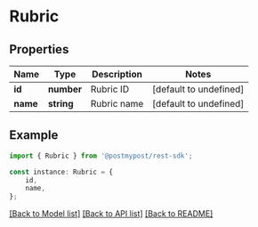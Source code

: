 # Rubric


## Properties

Name | Type | Description | Notes
------------ | ------------- | ------------- | -------------
**id** | **number** | Rubric ID | [default to undefined]
**name** | **string** | Rubric name | [default to undefined]

## Example

```typescript
import { Rubric } from '@postmypost/rest-sdk';

const instance: Rubric = {
    id,
    name,
};
```

[[Back to Model list]](../README.md#documentation-for-models) [[Back to API list]](../README.md#documentation-for-api-endpoints) [[Back to README]](../README.md)
